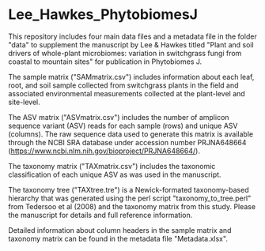 # Lee_Hawkes_PhytobiomesJ

This repository includes four main data files and a metadata file in the folder "data" to supplement the manuscript by Lee & Hawkes titled "Plant and soil drivers of whole-plant microbiomes: variation in switchgrass fungi from coastal to mountain sites" for publication in Phytobiomes J.

The sample matrix ("SAMmatrix.csv") includes information about each leaf, root, and soil sample collected from switchgrass plants in the field and associated environmental measurements collected at the plant-level and site-level. 

The ASV matrix ("ASVmatrix.csv") includes the number of amplicon sequence variant (ASV) reads for each sample (rows) and unique ASV (columns). The raw sequence data used to generate this matrix is available through the NCBI SRA database under accession number PRJNA648664 (https://www.ncbi.nlm.nih.gov/bioproject/PRJNA648664/).

The taxonomy matrix ("TAXmatrix.csv") includes the taxonomic classification of each unique ASV as was used in the manuscript. 

The taxonomy tree ("TAXtree.tre") is a Newick-formated taxonomy-based hierarchy that was generated using the perl script "taxonomy_to_tree.perl" from Tedersoo et al (2008) and the taxonomy matrix from this study. Please the manuscript for details and full reference information.

Detailed information about column headers in the sample matrix and taxonomy matrix can be found in the metadata file "Metadata.xlsx". 
